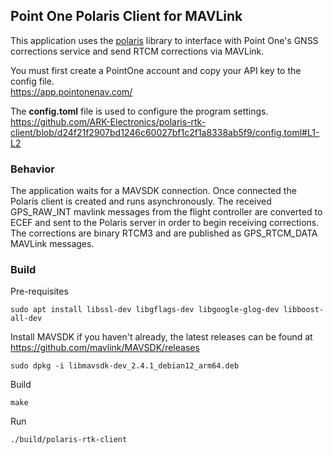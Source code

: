 ## Point One Polaris Client for MAVLink
This application uses the [polaris](https://github.com/PointOneNav/polaris) library to interface with Point One's GNSS corrections service and send RTCM corrections via MAVLink.

You must first create a PointOne account and copy your API key to the config file. <br>
https://app.pointonenav.com/

The **config.toml** file is used to configure the program settings. <br>
https://github.com/ARK-Electronics/polaris-rtk-client/blob/d24f21f2907bd1246c60027bf1c2f1a8338ab5f9/config.toml#L1-L2

### Behavior
The application waits for a MAVSDK connection. Once connected the Polaris client is created and runs asynchronously. The received GPS_RAW_INT mavlink messages from the flight controller are converted to ECEF and sent to the Polaris server in order to begin receiving corrections. The corrections are binary RTCM3 and are published as GPS_RTCM_DATA MAVLink messages.

### Build
Pre-requisites
```
sudo apt install libssl-dev libgflags-dev libgoogle-glog-dev libboost-all-dev
```
Install MAVSDK if you haven't already, the latest releases can be found at https://github.com/mavlink/MAVSDK/releases
```
sudo dpkg -i libmavsdk-dev_2.4.1_debian12_arm64.deb
```
Build
```
make
```
Run
```
./build/polaris-rtk-client
```
